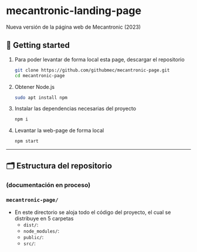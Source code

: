 # mecantronic-landing-page
Nueva versión de la página web de Mecantronic (2023)

## 🌱 **Getting started**

1. Para poder levantar de forma local esta page, descargar el repositorio
    ```bash
    git clone https://github.com/githubmec/mecantronic-page.git
    cd mecantronic-page
    ```
2. Obtener Node.js 
    ```bash
    sudo apt install npm 
    ```
3. Instalar las dependencias necesarias del proyecto 
    ```bash
    npm i
    ```
4. Levantar la web-page de forma local 
    ```bash
    npm start
    ```
---
## 🗂️ **Estructura del repositorio**
### (documentación en proceso)
### `mecantronic-page/`
- En este directorio se aloja todo el código del proyecto, el cual se distribuye en 5 carpetas
    - `dist/`: 
    - `node_modules/`: 
    -  `public/`: 
    - `src/`: 
   
